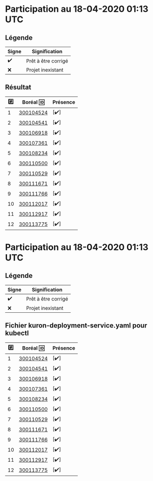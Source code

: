 # Participation au 18-04-2020 01:13 UTC
 
## Légende
 
| Signe              | Signification                 |
|--------------------|-------------------------------|
| :heavy_check_mark: | Prêt à être corrigé           |
| :x:                | Projet inexistant             |
 
## Résultat
 
|:hash:| Boréal :id:                | Présence         |
|------|----------------------------|------------------|
| 1 | [300104524](../300104524/README.md) | [:heavy_check_mark:] |
| 2 | [300104541](../300104541/README.md) | [:heavy_check_mark:] |
| 3 | [300106918](../300106918/README.md) | [:heavy_check_mark:] |
| 4 | [300107361](../300107361/README.md) | [:heavy_check_mark:] |
| 5 | [300108234](../300108234/README.md) | [:heavy_check_mark:] |
| 6 | [300110500](../300110500/README.md) | [:heavy_check_mark:] |
| 7 | [300110529](../300110529/README.md) | [:heavy_check_mark:] |
| 8 | [300111671](../300111671/README.md) | [:heavy_check_mark:] |
| 9 | [300111766](../300111766/README.md) | [:heavy_check_mark:] |
| 10 | [300112017](../300112017/README.md) | [:heavy_check_mark:] |
| 11 | [300112917](../300112917/README.md) | [:heavy_check_mark:] |
| 12 | [300113775](../300113775/README.md) | [:heavy_check_mark:] |
 
# Participation au 18-04-2020 01:13 UTC
 
## Légende
 
| Signe              | Signification                 |
|--------------------|-------------------------------|
| :heavy_check_mark: | Prêt à être corrigé           |
| :x:                | Projet inexistant             |
 
## Fichier kuron-deployment-service.yaml pour kubectl
 
|:hash:| Boréal :id:                | Présence         |
|------|----------------------------|------------------|
| 1 | [300104524](../300104524/kuron-deployment-service.yaml) | [:heavy_check_mark:] |
| 2 | [300104541](../300104541/kuron-deployment-service.yaml) | [:heavy_check_mark:] |
| 3 | [300106918](../300106918/kuron-deployment-service.yaml) | [:heavy_check_mark:] |
| 4 | [300107361](../300107361/kuron-deployment-service.yaml) | [:heavy_check_mark:] |
| 5 | [300108234](../300108234/kuron-deployment-service.yaml) | [:heavy_check_mark:] |
| 6 | [300110500](../300110500/kuron-deployment-service.yaml) | [:heavy_check_mark:] |
| 7 | [300110529](../300110529/kuron-deployment-service.yaml) | [:heavy_check_mark:] |
| 8 | [300111671](../300111671/kuron-deployment-service.yaml) | [:heavy_check_mark:] |
| 9 | [300111766](../300111766/kuron-deployment-service.yaml) | [:heavy_check_mark:] |
| 10 | [300112017](../300112017/kuron-deployment-service.yaml) | [:heavy_check_mark:] |
| 11 | [300112917](../300112917/kuron-deployment-service.yaml) | [:heavy_check_mark:] |
| 12 | [300113775](../300113775/kuron-deployment-service.yaml) | [:heavy_check_mark:] |

